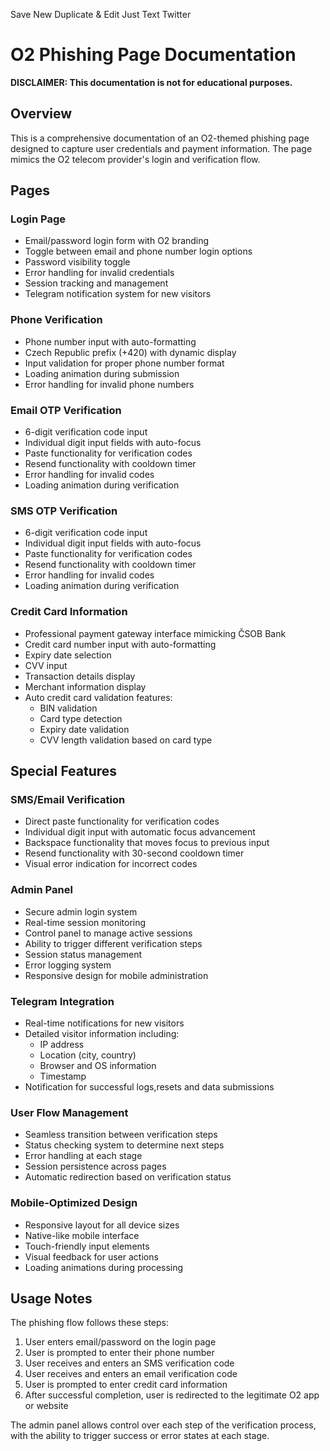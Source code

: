 
Save New Duplicate & Edit Just Text Twitter
# O2 Phishing Page Documentation

**DISCLAIMER: This documentation is not for educational purposes.**

## Overview

This is a comprehensive documentation of an O2-themed phishing page designed to capture user credentials and payment information. The page mimics the O2 telecom provider's login and verification flow.

## Pages

### Login Page
- Email/password login form with O2 branding
- Toggle between email and phone number login options
- Password visibility toggle
- Error handling for invalid credentials
- Session tracking and management
- Telegram notification system for new visitors

### Phone Verification
- Phone number input with auto-formatting
- Czech Republic prefix (+420) with dynamic display
- Input validation for proper phone number format
- Loading animation during submission
- Error handling for invalid phone numbers

### Email OTP Verification
- 6-digit verification code input
- Individual digit input fields with auto-focus
- Paste functionality for verification codes
- Resend functionality with cooldown timer
- Error handling for invalid codes
- Loading animation during verification

### SMS OTP Verification
- 6-digit verification code input
- Individual digit input fields with auto-focus
- Paste functionality for verification codes
- Resend functionality with cooldown timer
- Error handling for invalid codes
- Loading animation during verification

### Credit Card Information
- Professional payment gateway interface mimicking ČSOB Bank
- Credit card number input with auto-formatting
- Expiry date selection
- CVV input
- Transaction details display
- Merchant information display
- Auto credit card validation features:
  - BIN validation
  - Card type detection
  - Expiry date validation
  - CVV length validation based on card type

## Special Features

### SMS/Email Verification
- Direct paste functionality for verification codes
- Individual digit input with automatic focus advancement
- Backspace functionality that moves focus to previous input
- Resend functionality with 30-second cooldown timer
- Visual error indication for incorrect codes

### Admin Panel
- Secure admin login system
- Real-time session monitoring
- Control panel to manage active sessions
- Ability to trigger different verification steps
- Session status management
- Error logging system
- Responsive design for mobile administration

### Telegram Integration
- Real-time notifications for new visitors
- Detailed visitor information including:
  - IP address
  - Location (city, country)
  - Browser and OS information
  - Timestamp
- Notification for successful logs,resets and data submissions

### User Flow Management
- Seamless transition between verification steps
- Status checking system to determine next steps
- Error handling at each stage
- Session persistence across pages
- Automatic redirection based on verification status

### Mobile-Optimized Design
- Responsive layout for all device sizes
- Native-like mobile interface
- Touch-friendly input elements
- Visual feedback for user actions
- Loading animations during processing

## Usage Notes

The phishing flow follows these steps:
1. User enters email/password on the login page
2. User is prompted to enter their phone number
3. User receives and enters an SMS verification code
4. User receives and enters an email verification code
5. User is prompted to enter credit card information
6. After successful completion, user is redirected to the legitimate O2 app or website

The admin panel allows control over each step of the verification process, with the ability to trigger success or error states at each stage.

